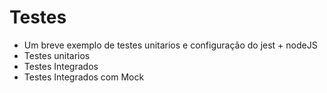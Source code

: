 # Testes 
* Um breve exemplo de testes unitarios e configuração do jest + nodeJS
* Testes unitarios
* Testes Integrados
* Testes Integrados com Mock
